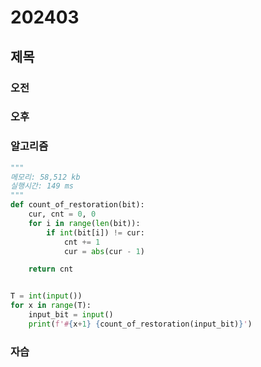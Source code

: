 # 202403
## 제목
### 오전
### 오후
### 알고리즘
``` python
"""
메모리: 58,512 kb
실행시간: 149 ms
"""
def count_of_restoration(bit):
    cur, cnt = 0, 0
    for i in range(len(bit)):
        if int(bit[i]) != cur:
            cnt += 1
            cur = abs(cur - 1)

    return cnt


T = int(input())
for x in range(T):
    input_bit = input()
    print(f'#{x+1} {count_of_restoration(input_bit)}')
```













### 자습